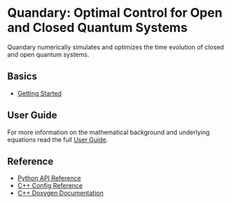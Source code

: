 # Quandary: Optimal Control for Open and Closed Quantum Systems

Quandary numerically simulates and optimizes the time evolution of closed and open quantum systems.

## Basics

- [Getting Started](getting_started.md)

## User Guide
For more information on the mathematical background and underlying equations read the full [User Guide](user_guide.md).

## Reference

- [Python API Reference](python_api.md)
- [C++ Config Reference](config.md)
- [C++ Doxygen Documentation]("https://software.llnl.gov/quandary/doxygen/")
